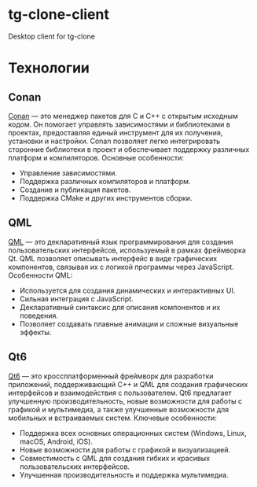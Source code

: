 # tg-clone-client
Desktop client for tg-clone

# Технологии

## Conan
[Conan](https://conan.io/) — это менеджер пакетов для C и C++ с открытым исходным кодом. Он помогает управлять зависимостями и библиотеками в проектах, предоставляя единый инструмент для их получения, установки и настройки. Conan позволяет легко интегрировать сторонние библиотеки в проект и обеспечивает поддержку различных платформ и компиляторов. Основные особенности:

- Управление зависимостями.
- Поддержка различных компиляторов и платформ.
- Создание и публикация пакетов.
- Поддержка CMake и других инструментов сборки.

## QML
[QML](https://doc.qt.io/qt-6/qmlapplications.html) — это декларативный язык программирования для создания пользовательских интерфейсов, используемый в рамках фреймворка Qt. QML позволяет описывать интерфейс в виде графических компонентов, связывая их с логикой программы через JavaScript. Особенности QML:

- Используется для создания динамических и интерактивных UI.
- Сильная интеграция с JavaScript.
- Декларативный синтаксис для описания компонентов и их поведения.
- Позволяет создавать плавные анимации и сложные визуальные эффекты.

## Qt6
[Qt6](https://www.qt.io/qt6) — это кроссплатформенный фреймворк для разработки приложений, поддерживающий C++ и QML для создания графических интерфейсов и взаимодействия с пользователем. Qt6 предлагает улучшенную производительность, новые возможности для работы с графикой и мультимедиа, а также улучшенные возможности для мобильных и встраиваемых систем. Ключевые особенности:

- Поддержка всех основных операционных систем (Windows, Linux, macOS, Android, iOS).
- Новые возможности для работы с графикой и визуализацией.
- Совместимость с QML для создания гибких и красивых пользовательских интерфейсов.
- Улучшенная производительность и поддержка мультимедиа.
